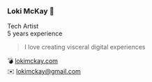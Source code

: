 ### Loki McKay 🐉

Tech Artist  
5 years experience

> I love creating visceral digital experiences

💣 [lokimckay.com](https://lokimckay.com)  
✉️ [lokimckay@gmail.com](mailto:lokimckay@gmail.com)
